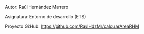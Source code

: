 Autor: Raúl Hernández Marrero

Asignatura: Entorno de desarrollo (ETS)

Proyecto GitHub: https://github.com/RaulHdzMr/calcularAreaRHM
